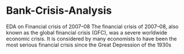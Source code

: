# Bank-Crisis-Analysis
EDA on Financial crisis of 2007–08 The financial crisis of 2007–08, also known as the global financial crisis (GFC), was a severe worldwide economic crisis. It is considered by many economists to have been the most serious financial crisis since the Great Depression of the 1930s

